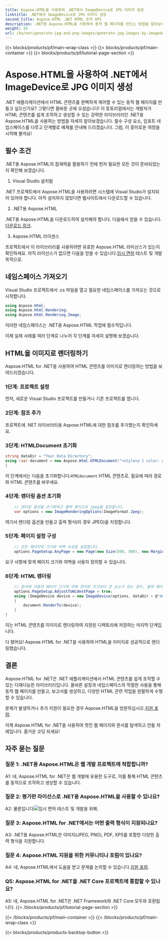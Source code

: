 ```yaml
---
title: Aspose.HTML을 사용하여 .NET에서 ImageDevice로 JPG 이미지 생성
linktitle: .NET에서 ImageDevice로 JPG 이미지 생성
second_title: Aspose.HTML .NET HTML 조작 API
description: .NET용 Aspose.HTML을 사용하여 동적 웹 페이지를 만드는 방법을 알아보세요. 이 단계별 튜토리얼은 필수 구성 요소, 네임스페이스, HTML을 이미지로 렌더링하는 방법을 다룹니다.
weight: 10
url: /ko/net/generate-jpg-and-png-images/generate-jpg-images-by-imagedevice/
---
```


{{< blocks/products/pf/main-wrap-class >}}
{{< blocks/products/pf/main-container >}}
{{< blocks/products/pf/tutorial-page-section >}}

# Aspose.HTML을 사용하여 .NET에서 ImageDevice로 JPG 이미지 생성


.NET 애플리케이션에서 HTML 콘텐츠를 완벽하게 제어할 수 있는 동적 웹 페이지를 만들고 싶으신가요? 그렇다면 올바른 곳에 오셨습니다! 이 튜토리얼에서는 개발자가 HTML 콘텐츠를 쉽게 조작하고 생성할 수 있는 강력한 라이브러리인 .NET용 Aspose.HTML을 사용하는 방법을 자세히 알아보겠습니다. 필수 구성 요소, 임포트 네임스페이스를 다루고 단계별로 예제를 안내해 드리겠습니다. 그럼, 이 흥미로운 여정을 시작해 볼까요!

## 필수 조건

.NET용 Aspose.HTML의 잠재력을 활용하기 전에 먼저 필요한 모든 것이 준비되었는지 확인해 보겠습니다.

1. Visual Studio 설치됨

.NET 프로젝트에서 Aspose.HTML을 사용하려면 시스템에 Visual Studio가 설치되어 있어야 합니다. 아직 설치하지 않았다면 웹사이트에서 다운로드할 수 있습니다.

2. .NET용 Aspose.HTML

 .NET용 Aspose.HTML을 다운로드하여 설치해야 합니다. 다음에서 얻을 수 있습니다.[다운로드 링크](https://releases.aspose.com/html/net/).

3. Aspose.HTML 라이센스

프로젝트에서 이 라이브러리를 사용하려면 유효한 Aspose.HTML 라이선스가 있는지 확인하세요. 아직 라이선스가 없으면 다음을 얻을 수 있습니다.[임시 면허](https://purchase.aspose.com/temporary-license/) 테스트 및 개발 목적으로.

## 네임스페이스 가져오기

Visual Studio 프로젝트에서 .cs 파일을 열고 필요한 네임스페이스를 가져오는 것으로 시작합니다.

```csharp
using Aspose.Html;
using Aspose.Html.Rendering;
using Aspose.Html.Rendering.Image;
```

이러한 네임스페이스는 .NET용 Aspose.HTML 작업에 필수적입니다.

이제 실제 사례를 여러 단계로 나누어 각 단계를 자세히 설명해 보겠습니다.

## HTML을 이미지로 렌더링하기

Aspose.HTML for .NET을 사용하여 HTML 콘텐츠를 이미지로 렌더링하는 방법을 보여드리겠습니다.

### 1단계: 프로젝트 설정

먼저, 새로운 Visual Studio 프로젝트를 만들거나 기존 프로젝트를 엽니다.

### 2단계: 참조 추가

프로젝트에 .NET 라이브러리용 Aspose.HTML에 대한 참조를 추가했는지 확인하세요.

### 3단계: HTMLDocument 초기화

```csharp
string dataDir = "Your Data Directory";
using (var document = new Aspose.Html.HTMLDocument("<style>p { color: green; }</style><p>my first paragraph</p>", @"c:\work\"))
{
```

 이 단계에서는 다음을 초기화합니다.`HTMLDocument` HTML 콘텐츠로. 필요에 따라 경로와 HTML 콘텐츠를 바꾸세요.

### 4단계: 렌더링 옵션 초기화

```csharp
    // 렌더링 옵션을 초기화하고 출력 형식으로 jpeg를 설정합니다.
    var options = new ImageRenderingOptions(ImageFormat.Jpeg);
```

여기서 렌더링 옵션을 만들고 출력 형식(이 경우 JPEG)을 지정합니다.

### 5단계: 페이지 설정 구성

```csharp
    // 모든 페이지의 크기와 여백 속성을 설정합니다.
    options.PageSetup.AnyPage = new Page(new Size(500, 500), new Margin(50, 50, 50, 50));
```

요구 사항에 맞게 페이지 크기와 여백을 사용자 정의할 수 있습니다.

### 6단계: HTML 렌더링

```csharp
    // 문서에 사용자 페이지 크기에 의해 정의된 크기보다 큰 요소가 있는 경우, 출력 페이지가 조정됩니다.
    options.PageSetup.AdjustToWidestPage = true;
    using (ImageDevice device = new ImageDevice(options, dataDir + @"document_out.jpg"))
    {
        document.RenderTo(device);
    }
}
```

이는 HTML 콘텐츠를 이미지로 렌더링하여 지정된 디렉토리에 저장하는 마지막 단계입니다.

다 됐어요! Aspose.HTML for .NET을 사용하여 HTML을 이미지로 성공적으로 렌더링했습니다.

## 결론

Aspose.HTML for .NET은 .NET 애플리케이션에서 HTML 콘텐츠를 쉽게 조작할 수 있는 다재다능한 라이브러리입니다. 올바른 설정과 네임스페이스의 적절한 사용을 통해 동적 웹 페이지를 만들고, 보고서를 생성하고, 다양한 HTML 관련 작업을 원활하게 수행할 수 있습니다.

 문제가 발생하거나 추가 지원이 필요한 경우 Aspose.HTML을 방문하십시오.[지원 포럼](https://forum.aspose.com/).

이제 Aspose.HTML for .NET을 사용하여 멋진 웹 페이지와 문서를 탐색하고 만들 차례입니다. 즐거운 코딩 되세요!

## 자주 묻는 질문

### 질문 1: .NET용 Aspose.HTML은 웹 개발 프로젝트에 적합합니까?
   
A1: 네, Aspose.HTML for .NET은 웹 개발에 유용한 도구로, 이를 통해 HTML 콘텐츠를 동적으로 조작하고 생성할 수 있습니다.

### 질문 2: 평가판 라이선스로 .NET용 Aspose.HTML을 사용할 수 있나요?
   
 A2: 물론입니다![임시 면허](https://purchase.aspose.com/temporary-license/) 테스트 및 개발을 위해.

### 질문 3: Aspose.HTML for .NET에서는 어떤 출력 형식이 지원되나요?
   
A3: .NET용 Aspose.HTML은 이미지(JPEG, PNG), PDF, XPS를 포함한 다양한 출력 형식을 지원합니다.

### 질문 4: Aspose.HTML 지원을 위한 커뮤니티나 포럼이 있나요?
   
 A4: 네, Aspose.HTML에서 도움을 받고 문제를 논의할 수 있습니다.[지원 포럼](https://forum.aspose.com/).

### Q5: Aspose.HTML for .NET을 .NET Core 프로젝트에 통합할 수 있나요?

A5: 네, Aspose.HTML for .NET은 .NET Framework와 .NET Core 모두와 호환됩니다.
{{< /blocks/products/pf/tutorial-page-section >}}

{{< /blocks/products/pf/main-container >}}
{{< /blocks/products/pf/main-wrap-class >}}

{{< blocks/products/products-backtop-button >}}
